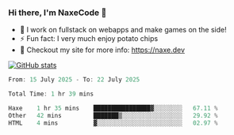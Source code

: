 ### Hi there, I'm NaxeCode 👋
- 🔭 I work on fullstack on webapps and make games on the side!
- ⚡ Fun fact: I very much enjoy potato chips
- 🔋 Checkout my site for more info: https://naxe.dev

[![GitHub stats](https://github-readme-stats.vercel.app/api?username=naxecode&theme=onedark)](https://naxe.dev)

<!--START_SECTION:waka-->

```csharp
From: 15 July 2025 - To: 22 July 2025

Total Time: 1 hr 39 mins

Haxe    1 hr 35 mins    ████████████████▓░░░░░░░░   67.11 %
Other   42 mins         ███████▒░░░░░░░░░░░░░░░░░   29.92 %
HTML    4 mins          ▓░░░░░░░░░░░░░░░░░░░░░░░░   02.97 %
```

<!--END_SECTION:waka-->



<!--
**NaxeCode/NaxeCode** is a ✨ _special_ ✨ repository because its `README.md` (this file) appears on your GitHub profile.

Here are some ideas to get you started:

- 🔭 I’m currently working on Web apps for indie games!
- 🌱 I’m currently mastering C#
- 👯 I’m looking to collaborate on ...
- 🤔 I’m looking for help with ...
- 💬 Ask me about ...
- 📫 How to reach me: ...
- 😄 Pronouns: ...
- ⚡ Fun fact: I love chips
-->
